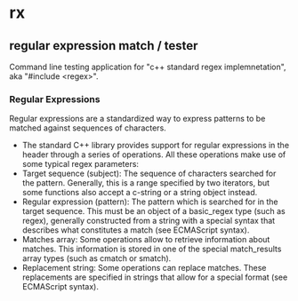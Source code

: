 # rx
## regular expression match / tester

Command line testing application for "c++ standard regex implemnetation", aka "#include \<regex\>".
  
### Regular Expressions
  
Regular expressions are a standardized way to express patterns to be matched against sequences of characters.

* The standard C++ library provides support for regular expressions in the <regex> header through a series of operations. All these operations make use of some typical regex parameters:
* Target sequence (subject): The sequence of characters searched for the pattern. Generally, this is a range specified by two iterators, but some functions also accept a c-string or a string object instead.
* Regular expression (pattern): The pattern which is searched for in the target sequence. This must be an object of a basic_regex type (such as regex), generally constructed from a string with a special syntax that describes what constitutes a match (see ECMAScript syntax).
* Matches array: Some operations allow to retrieve information about matches. This information is stored in one of the special match_results array types (such as cmatch or smatch).
* Replacement string: Some operations can replace matches. These replacements are specified in strings that allow for a special format (see ECMAScript syntax).
